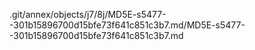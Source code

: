 .git/annex/objects/j7/8j/MD5E-s5477--301b15896700d15bfe73f641c851c3b7.md/MD5E-s5477--301b15896700d15bfe73f641c851c3b7.md